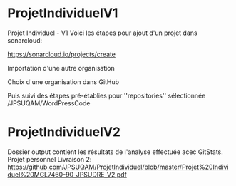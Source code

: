 # ProjetIndividuelV1
Projet Individuel - V1
Voici les étapes pour ajout d'un projet dans sonarcloud:

https://sonarcloud.io/projects/create

Importation d'une autre organisation

Choix d'une organisation dans GitHub

Puis suivi des étapes pré-établies pour ''repositories'' sélectionnée /JPSUQAM/WordPressCode

# ProjetIndividuelV2
Dossier output contient les résultats de l'analyse effectuée acec GitStats.
Projet personnel Livraison 2: https://github.com/JPSUQAM/ProjetIndividuel/blob/master/Projet%20Individuel%20MGL7460-90_JPSUDRE_V2.pdf

